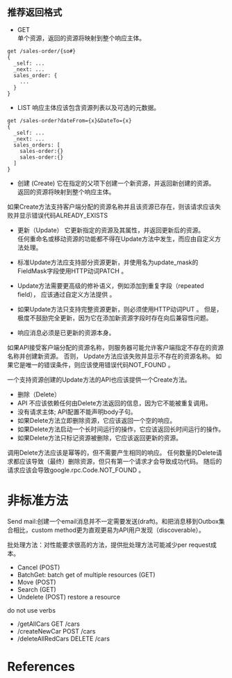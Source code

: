 


## 推荐返回格式
- GET  
单个资源，返回的资源将映射到整个响应主体。  
```
get /sales-order/{so#}
{
  _self: ...
  _next: ...
  sales_order: {
    ...
  }
}
```

- LIST
响应主体应该包含资源列表以及可选的元数据。
```
get /sales-order?dateFrom={x}&DateTo={x}
{
  _self: ...
  _next: ...
  sales_orders: [
    sales-order:{}
    sales-order:{}
  ]  
}
```

- 创建 (Create)
它在指定的父项下创建一个新资源，并返回新创建的资源。  
返回的资源将映射到整个响应主体。  

如果Create方法支持客户端分配的资源名称并且该资源已存在，则该请求应该失败并显示错误代码ALREADY_EXISTS  


- 更新（Update）
它更新指定的资源及其属性，并返回更新后的资源。  
任何重命名或移动资源的功能都不得在Update方法中发生，而应由自定义方法处理。  

- 标准Update方法应支持部分资源更新，并使用名为update_mask的FieldMask字段使用HTTP动词PATCH 。
- Update方法需要更高级的修补语义，例如添加到重复字段（repeated field）， 应该通过自定义方法提供 。
- 如果Update方法只支持完整资源更新，则必须使用HTTP动词PUT 。 但是，极度不鼓励完全更新，因为它在添加新资源字段时存在向后兼容性问题。  
- 响应消息必须是已更新的资源本身。

如果API接受客户端分配的资源名称，则服务器可能允许客户端指定不存在的资源名称并创建新资源。 否则， Update方法应该失败并显示不存在的资源名称。 如果它是唯一的错误条件，则应该使用错误代码NOT_FOUND 。

一个支持资源创建的Update方法的API也应该提供一个Create方法。


- 删除（Delete）
- API 不应该依赖任何由Delete方法返回的信息，因为它不能被重复调用。
- 没有请求主体; API配置不能声明body子句。
- 如果Delete方法立即删除资源，它应该返回一个空的响应。
- 如果Delete方法启动一个长时间运行的操作，它应该返回长时间运行的操作。
- 如果Delete方法只标记资源被删除，它应该返回更新的资源。

调用Delete方法应该是幂等的，但不需要产生相同的响应。 任何数量的Delete请求都应该导致（最终）删除资源，但只有第一个请求才会导致成功代码。 随后的请求应该会导致google.rpc.Code.NOT_FOUND 。


# 非标准方法
Send mail:创建一个email消息并不一定需要发送(draft)。和把消息移到Outbox集合相比，custom method更为直观更易为API用户发现（discoverable）。

批处理方法：对性能要求很高的方法，提供批处理方法可能减少per request成本。

- Cancel (POST)
- BatchGet: batch get of multiple resources (GET)
- Move (POST)
- Search (GET)
- Undelete (POST)   restore a resource






do not use verbs
- /getAllCars         GET /cars
- /createNewCar       POST /cars
- /deleteAllRedCars   DELETE /cars








# References
